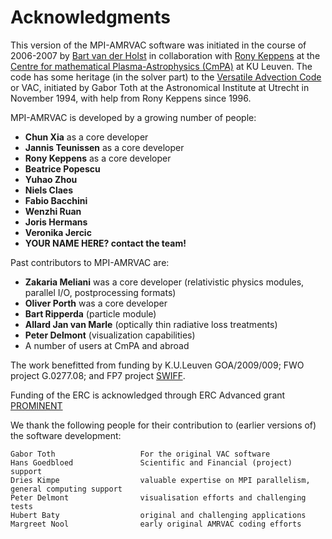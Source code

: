 # Acknowledgments

This version of the MPI-AMRVAC software was initiated in the course of 2006-2007
by [Bart van der Holst](http://clasp.engin.umich.edu/people/bartvand/FACULTY) in
collaboration with [Rony Keppens](http://perswww.kuleuven.be/~u0016541) at
the
[Centre for mathematical Plasma-Astrophysics (CmPA)](https://wis.kuleuven.be/CmPA) at
KU Leuven. The code has some heritage (in the solver part) to
the [Versatile Advection Code ](http://www-personal.umich.edu/~gtoth) or VAC,
initiated by Gabor Toth at the Astronomical Institute at Utrecht in November
1994, with help from Rony Keppens since 1996.

MPI-AMRVAC is developed by a growing number of people:

* **Chun Xia** as a core developer
* **Jannis Teunissen** as a core developer
* **Rony Keppens** as a core developer
* **Beatrice Popescu** 
* **Yuhao Zhou** 
* **Niels Claes** 
* **Fabio Bacchini** 
* **Wenzhi Ruan** 
* **Joris Hermans** 
* **Veronika Jercic** 
* **YOUR NAME HERE? contact the team!**

Past contributors to MPI-AMRVAC are:

* **Zakaria Meliani** was a core developer (relativistic physics modules,
  parallel I/O, postprocessing formats)
* **Oliver Porth** was a core developer
* **Bart Ripperda** (particle module)
* **Allard Jan van Marle** (optically thin radiative loss treatments)
* **Peter Delmont** (visualization capabilities)
* A number of users at CmPA and abroad

The work benefitted from funding by K.U.Leuven GOA/2009/009; FWO project
G.0277.08; and FP7 project [SWIFF](http://swiff.eu).

Funding of the ERC is acknowledged through ERC Advanced grant [PROMINENT](https://cordis.europa.eu/project/id/833251)

We thank the following people for their contribution to (earlier versions of)
the software development:

    Gabor Toth                   For the original VAC software
    Hans Goedbloed               Scientific and Financial (project) support
    Dries Kimpe                  valuable expertise on MPI parallelism, general computing support
    Peter Delmont                visualisation efforts and challenging tests
    Hubert Baty                  original and challenging applications
    Margreet Nool                early original AMRVAC coding efforts

